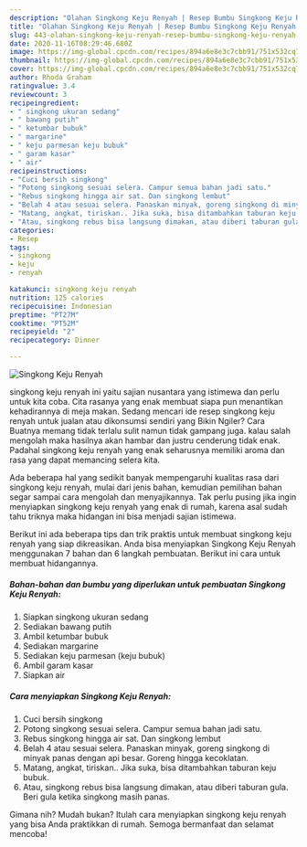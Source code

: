 ```yaml
---
description: "Olahan Singkong Keju Renyah | Resep Bumbu Singkong Keju Renyah Yang Enak dan Simpel"
title: "Olahan Singkong Keju Renyah | Resep Bumbu Singkong Keju Renyah Yang Enak dan Simpel"
slug: 443-olahan-singkong-keju-renyah-resep-bumbu-singkong-keju-renyah-yang-enak-dan-simpel
date: 2020-11-16T08:29:46.680Z
image: https://img-global.cpcdn.com/recipes/894a6e8e3c7cbb91/751x532cq70/singkong-keju-renyah-foto-resep-utama.jpg
thumbnail: https://img-global.cpcdn.com/recipes/894a6e8e3c7cbb91/751x532cq70/singkong-keju-renyah-foto-resep-utama.jpg
cover: https://img-global.cpcdn.com/recipes/894a6e8e3c7cbb91/751x532cq70/singkong-keju-renyah-foto-resep-utama.jpg
author: Rhoda Graham
ratingvalue: 3.4
reviewcount: 3
recipeingredient:
- " singkong ukuran sedang"
- " bawang putih"
- " ketumbar bubuk"
- " margarine"
- " keju parmesan keju bubuk"
- " garam kasar"
- " air"
recipeinstructions:
- "Cuci bersih singkong"
- "Potong singkong sesuai selera. Campur semua bahan jadi satu."
- "Rebus singkong hingga air sat. Dan singkong lembut"
- "Belah 4 atau sesuai selera. Panaskan minyak, goreng singkong di minyak panas dengan api besar. Goreng hingga kecoklatan."
- "Matang, angkat, tiriskan.. Jika suka, bisa ditambahkan taburan keju bubuk."
- "Atau, singkong rebus bisa langsung dimakan, atau diberi taburan gula. Beri gula ketika singkong masih panas."
categories:
- Resep
tags:
- singkong
- keju
- renyah

katakunci: singkong keju renyah 
nutrition: 125 calories
recipecuisine: Indonesian
preptime: "PT27M"
cooktime: "PT52M"
recipeyield: "2"
recipecategory: Dinner

---
```



![Singkong Keju Renyah](https://img-global.cpcdn.com/recipes/894a6e8e3c7cbb91/751x532cq70/singkong-keju-renyah-foto-resep-utama.jpg)


singkong keju renyah ini yaitu sajian nusantara yang istimewa dan perlu untuk kita coba. Cita rasanya yang enak membuat siapa pun menantikan kehadirannya di meja makan.
Sedang mencari ide resep singkong keju renyah untuk jualan atau dikonsumsi sendiri yang Bikin Ngiler? Cara Buatnya memang tidak terlalu sulit namun tidak gampang juga. kalau salah mengolah maka hasilnya akan hambar dan justru cenderung tidak enak. Padahal singkong keju renyah yang enak seharusnya memiliki aroma dan rasa yang dapat memancing selera kita.



Ada beberapa hal yang sedikit banyak mempengaruhi kualitas rasa dari singkong keju renyah, mulai dari jenis bahan, kemudian pemilihan bahan segar sampai cara mengolah dan menyajikannya. Tak perlu pusing jika ingin menyiapkan singkong keju renyah yang enak di rumah, karena asal sudah tahu triknya maka hidangan ini bisa menjadi sajian istimewa.


Berikut ini ada beberapa tips dan trik praktis untuk membuat singkong keju renyah yang siap dikreasikan. Anda bisa menyiapkan Singkong Keju Renyah menggunakan 7 bahan dan 6 langkah pembuatan. Berikut ini cara untuk membuat hidangannya.

<!--inarticleads1-->

##### Bahan-bahan dan bumbu yang diperlukan untuk pembuatan Singkong Keju Renyah:

1. Siapkan  singkong ukuran sedang
1. Sediakan  bawang putih
1. Ambil  ketumbar bubuk
1. Sediakan  margarine
1. Sediakan  keju parmesan (keju bubuk)
1. Ambil  garam kasar
1. Siapkan  air




<!--inarticleads2-->

##### Cara menyiapkan Singkong Keju Renyah:

1. Cuci bersih singkong
1. Potong singkong sesuai selera. Campur semua bahan jadi satu.
1. Rebus singkong hingga air sat. Dan singkong lembut
1. Belah 4 atau sesuai selera. Panaskan minyak, goreng singkong di minyak panas dengan api besar. Goreng hingga kecoklatan.
1. Matang, angkat, tiriskan.. Jika suka, bisa ditambahkan taburan keju bubuk.
1. Atau, singkong rebus bisa langsung dimakan, atau diberi taburan gula. Beri gula ketika singkong masih panas.




Gimana nih? Mudah bukan? Itulah cara menyiapkan singkong keju renyah yang bisa Anda praktikkan di rumah. Semoga bermanfaat dan selamat mencoba!
